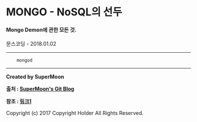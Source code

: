# MONGO - NoSQL의 선두

#### Mongo Demon에 관한 모든 것.

<div class="pull-right"> 문스코딩 - 2018.01.02 </div>

---

```
    mongod
```

---

**Created by SuperMoon**

**출처 : [SuperMoon's Git Blog](https://github.com/jm921106)**

**참조 : [링크1]()**

Copyright (c) 2017 Copyright Holder All Rights Reserved.
